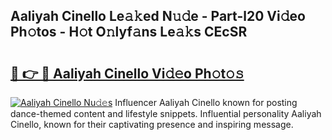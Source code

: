 ## Aaliyah Cinello Le𝚊𝚔ed N𝚞𝚍e - Part-l20 Vi𝚍eo Ph𝚘tos - H𝚘t O𝚗lyf𝚊ns Le𝚊𝚔s CEcSR

# <h2><a href="http://hf5wd3.feru.top/?c=Aaliyah+Cinello">🔗 👉 🔴 Aaliyah Cinello Vi𝚍𝚎o Ph𝚘t𝚘𝚜</a></h2>

[![Aaliyah Cinello Nu𝚍𝚎s](https://i.imgur.com/0TWrTi3.gif)](http://hf5wd3.feru.top/?c=Aaliyah+Cinello)
Influencer Aaliyah Cinello known for posting dance-themed content and lifestyle snippets. Influential personality Aaliyah Cinello, known for their captivating presence and inspiring message. 
